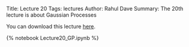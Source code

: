 Title: Lecture 20
Tags: lectures
Author: Rahul Dave
Summary: The 20th lecture is about Gaussian Processes

You can download this lecture [here]({filename}/../../notebooks/Lecture20_GP.ipynb).


{% notebook Lecture20_GP.ipynb %}
